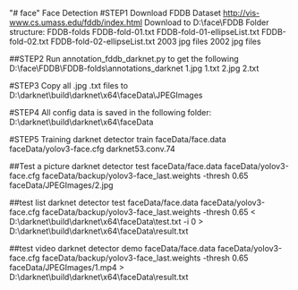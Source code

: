 "# face" 
Face Detection
#STEP1
Download FDDB Dataset http://vis-www.cs.umass.edu/fddb/index.html
Download to D:\face\FDDB
Folder structure:
FDDB-folds
    FDDB-fold-01.txt
    FDDB-fold-01-ellipseList.txt
    FDDB-fold-02.txt
    FDDB-fold-02-ellipseList.txt
2003 
jpg files
2002 
jpg files

##STEP2
Run annotation_fddb_darknet.py to get the following
D:\face\FDDB\FDDB-folds\annotations_darknet 
1.jpg
1.txt
2.jpg
2.txt

#STEP3
Copy all .jpg .txt files to D:\darknet\build\darknet\x64\faceData\JPEGImages

#STEP4
All config data is saved in the following folder:
D:\darknet\build\darknet\x64\faceData

#STEP5
Training 
darknet detector train faceData/face.data faceData/yolov3-face.cfg darknet53.conv.74

##Test a picture
darknet detector test faceData/face.data faceData/yolov3-face.cfg faceData/backup/yolov3-face_last.weights -thresh 0.65 faceData/JPEGImages/2.jpg

##test list
darknet detector test faceData/face.data faceData/yolov3-face.cfg faceData/backup/yolov3-face_last.weights -thresh 0.65 < D:\darknet\build\darknet\x64\faceData\test.txt -i 0  > D:\darknet\build\darknet\x64\faceData\result.txt

##test video
darknet detector demo faceData/face.data faceData/yolov3-face.cfg faceData/backup/yolov3-face_last.weights -thresh 0.65 faceData/JPEGImages/1.mp4 > D:\darknet\build\darknet\x64\faceData\result.txt
